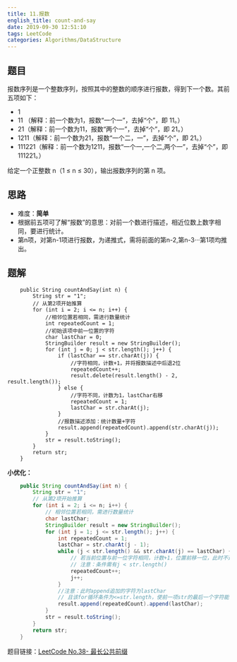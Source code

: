 ```yaml
---
title: 11.报数
english_title: count-and-say
date: 2019-09-30 12:51:10
tags: LeetCode
categories: Algorithms/DataStructure
---
```


## 题目
报数序列是一个整数序列，按照其中的整数的顺序进行报数，得到下一个数。其前五项如下：

* 1  
* 11 （解释：前一个数为1，报数“一个一”，去掉“个”，即 11。）
* 21（解释：前一个数为11，报数“两个一”，去掉“个”，即 21。）
* 1211（解释：前一个数为21，报数“一个二，一”，去掉“个”，即 21。）
* 111221（解释：前一个数为1211，报数“一个一,一个二,两个一”，去掉“个”，即 111221。）

给定一个正整数 n（1 ≤ n ≤ 30），输出报数序列的第 n 项。

## 思路
* 难度：**简单**
* 根据前五项可了解“报数”的意思：对前一个数进行描述，相近位数上数字相同，要进行统计。
* 第n项，对第n-1项进行报数，为递推式，需将前面的第n-2,第n-3···第1项均推出。


## 题解

```
    public String countAndSay(int n) {
        String str = "1";
        // 从第2项开始推算
        for (int i = 2; i <= n; i++) {
            //相邻位置若相同，需进行数量统计
            int repeatedCount = 1;
            //初始该项中前一位置的字符
            char lastChar = 0;
            StringBuilder result = new StringBuilder();
            for (int j = 0; j < str.length(); j++) {
                if (lastChar == str.charAt(j)) {
                    //字符相同，计数+1，并将报数描述中后退2位
                    repeatedCount++;
                    result.delete(result.length() - 2, result.length());
                } else {
                    //字符不同，计数为1，lastChar右移
                    repeatedCount = 1;
                    lastChar = str.charAt(j);
                }
                //报数描述添加：统计数量+字符
                result.append(repeatedCount).append(str.charAt(j));
            }
            str = result.toString();
        }
        return str;
    }
```

**小优化：**

```java
    public String countAndSay(int n) {
        String str = "1";
        // 从第2项开始推算
        for (int i = 2; i <= n; i++) {
            // 相邻位置若相同，需进行数量统计
            char lastChar;
            StringBuilder result = new StringBuilder();
            for (int j = 1; j <= str.length(); j++) {
                int repeatedCount = 1;
                lastChar = str.charAt(j - 1);
                while (j < str.length() && str.charAt(j) == lastChar) {
                    // 若当前位置与前一位字符相同，计数+1，位置前移一位，此时不进行append追加
                    // 注意：条件需有j < str.length()
                    repeatedCount++;
                    j++;
                }
                //注意：此时append追加的字符为lastChar
                // 且该for循环条件为<=str.length，使前一项str的最后一个字符能被读取
                result.append(repeatedCount).append(lastChar);
            }
            str = result.toString();
        }
        return str;
    }
```

题目链接：[LeetCode No.38- 最长公共前缀](https://leetcode-cn.com/problems/count-and-say)